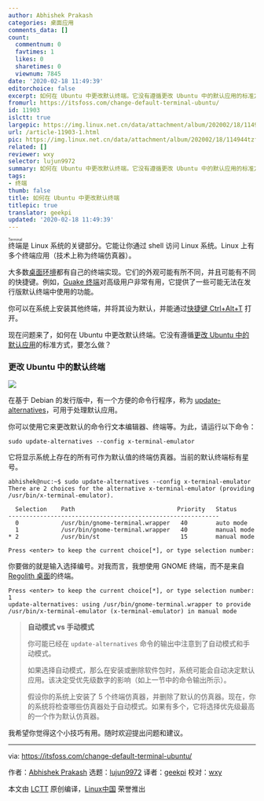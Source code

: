 ```yaml
---
author: Abhishek Prakash
categories: 桌面应用
comments_data: []
count:
  commentnum: 0
  favtimes: 1
  likes: 0
  sharetimes: 0
  viewnum: 7845
date: '2020-02-18 11:49:39'
editorchoice: false
excerpt: 如何在 Ubuntu 中更改默认终端。它没有遵循更改 Ubuntu 中的默认应用的标准方式，要怎么做？
fromurl: https://itsfoss.com/change-default-terminal-ubuntu/
id: 11903
islctt: true
largepic: https://img.linux.net.cn/data/attachment/album/202002/18/114944tzfkzuuzuztk3ab3.png
url: /article-11903-1.html
pic: https://img.linux.net.cn/data/attachment/album/202002/18/114944tzfkzuuzuztk3ab3.png.thumb.jpg
related: []
reviewer: wxy
selector: lujun9972
summary: 如何在 Ubuntu 中更改默认终端。它没有遵循更改 Ubuntu 中的默认应用的标准方式，要怎么做？
tags:
- 终端
thumb: false
title: 如何在 Ubuntu 中更改默认终端
titlepic: true
translator: geekpi
updated: '2020-02-18 11:49:39'
---
```


<ruby> 终端 <rt>  Terminal </rt></ruby>是 Linux 系统的关键部分。它能让你通过 shell 访问 Linux 系统。Linux 上有多个终端应用（技术上称为终端仿真器）。


大多数[桌面环境](https://itsfoss.com/best-linux-desktop-environments/)都有自己的终端实现。它们的外观可能有所不同，并且可能有不同的快捷键。例如，[Guake 终端](http://guake-project.org/)对高级用户非常有用，它提供了一些可能无法在发行版默认终端中使用的功能。


你可以在系统上安装其他终端，并将其设为默认，并能通过[快捷键 Ctrl+Alt+T](https://itsfoss.com/ubuntu-shortcuts/) 打开。


现在问题来了，如何在 Ubuntu 中更改默认终端。它没有遵循[更改 Ubuntu 中的默认应用](https://itsfoss.com/change-default-applications-ubuntu/)的标准方式，要怎么做？


### 更改 Ubuntu 中的默认终端


![](/data/attachment/album/202002/18/114944tzfkzuuzuztk3ab3.png)


在基于 Debian 的发行版中，有一个方便的命令行程序，称为 [update-alternatives](https://manpages.ubuntu.com/manpages/trusty/man8/update-alternatives.8.html)，可用于处理默认应用。


你可以使用它来更改默认的命令行文本编辑器、终端等。为此，请运行以下命令：



```
sudo update-alternatives --config x-terminal-emulator
```

它将显示系统上存在的所有可作为默认值的终端仿真器。当前的默认终端标有星号。



```
abhishek@nuc:~$ sudo update-alternatives --config x-terminal-emulator 
There are 2 choices for the alternative x-terminal-emulator (providing /usr/bin/x-terminal-emulator).

  Selection    Path                             Priority   Status
------------------------------------------------------------
  0            /usr/bin/gnome-terminal.wrapper   40        auto mode
  1            /usr/bin/gnome-terminal.wrapper   40        manual mode
* 2            /usr/bin/st                       15        manual mode

Press <enter> to keep the current choice[*], or type selection number:
```

你要做的就是输入选择编号。对我而言，我想使用 GNOME 终端，而不是来自 [Regolith 桌面](https://itsfoss.com/regolith-linux-desktop/)的终端。



```
Press <enter> to keep the current choice[*], or type selection number: 1
update-alternatives: using /usr/bin/gnome-terminal.wrapper to provide /usr/bin/x-terminal-emulator (x-terminal-emulator) in manual mode
```


> 
> **自动模式 vs 手动模式**
> 
> 
> 你可能已经在 `update-alternatives` 命令的输出中注意到了自动模式和手动模式。
> 
> 
> 如果选择自动模式，那么在安装或删除软件包时，系统可能会自动决定默认应用。该决定受优先级数字的影响（如上一节中的命令输出所示）。
> 
> 
> 假设你的系统上安装了 5 个终端仿真器，并删除了默认的仿真器。现在，你的系统将检查哪些仿真器处于自动模式。如果有多个，它将​​选择优先级最高的一个作为默认仿真器。
> 
> 
> 


我希望你觉得这个小技巧有用。随时欢迎提出问题和建议。




---


via: <https://itsfoss.com/change-default-terminal-ubuntu/>


作者：[Abhishek Prakash](https://itsfoss.com/author/abhishek/) 选题：[lujun9972](https://github.com/lujun9972) 译者：[geekpi](https://github.com/geekpi) 校对：[wxy](https://github.com/wxy)


本文由 [LCTT](https://github.com/LCTT/TranslateProject) 原创编译，[Linux中国](https://linux.cn/) 荣誉推出